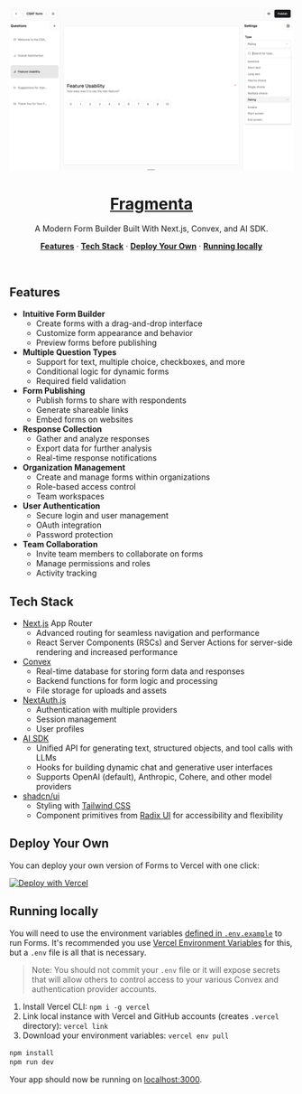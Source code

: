 <a href="#">
  <img alt="A Modern Form Builder Built With Next.js." src="./public/preview/fragmenta.png">
  <h1 align="center">Fragmenta</h1>
</a>

<p align="center">
  A Modern Form Builder Built With Next.js, Convex, and AI SDK.
</p>

<p align="center">
  <a href="#features"><strong>Features</strong></a> ·
  <a href="#tech-stack"><strong>Tech Stack</strong></a> ·
  <a href="#deploy-your-own"><strong>Deploy Your Own</strong></a> ·
  <a href="#running-locally"><strong>Running locally</strong></a>
</p>
<br/>

## Features

- **Intuitive Form Builder**
  - Create forms with a drag-and-drop interface
  - Customize form appearance and behavior
  - Preview forms before publishing
- **Multiple Question Types**
  - Support for text, multiple choice, checkboxes, and more
  - Conditional logic for dynamic forms
  - Required field validation
- **Form Publishing**
  - Publish forms to share with respondents
  - Generate shareable links
  - Embed forms on websites
- **Response Collection**
  - Gather and analyze responses
  - Export data for further analysis
  - Real-time response notifications
- **Organization Management**
  - Create and manage forms within organizations
  - Role-based access control
  - Team workspaces
- **User Authentication**
  - Secure login and user management
  - OAuth integration
  - Password protection
- **Team Collaboration**
  - Invite team members to collaborate on forms
  - Manage permissions and roles
  - Activity tracking

## Tech Stack

- [Next.js](https://nextjs.org) App Router
  - Advanced routing for seamless navigation and performance
  - React Server Components (RSCs) and Server Actions for server-side rendering and increased performance
- [Convex](https://www.convex.dev/)
  - Real-time database for storing form data and responses
  - Backend functions for form logic and processing
  - File storage for uploads and assets
- [NextAuth.js](https://next-auth.js.org)
  - Authentication with multiple providers
  - Session management
  - User profiles
- [AI SDK](https://sdk.vercel.ai/docs)
  - Unified API for generating text, structured objects, and tool calls with LLMs
  - Hooks for building dynamic chat and generative user interfaces
  - Supports OpenAI (default), Anthropic, Cohere, and other model providers
- [shadcn/ui](https://ui.shadcn.com)
  - Styling with [Tailwind CSS](https://tailwindcss.com)
  - Component primitives from [Radix UI](https://radix-ui.com) for accessibility and flexibility

## Deploy Your Own

You can deploy your own version of Forms to Vercel with one click:

[![Deploy with Vercel](https://vercel.com/button)](https://vercel.com/new/clone?repository-url=https%3A%2F%2Fgithub.com%2Fyourusername%2Fforms&env=CONVEX_DEPLOY_KEY,NEXTAUTH_SECRET,NEXTAUTH_URL&envDescription=Learn%20more%20about%20how%20to%20get%20the%20API%20Keys%20for%20the%20application&envLink=https%3A%2F%2Fgithub.com%2Fyourusername%2Fforms%2Fblob%2Fmain%2F.env.example&demo-title=Forms&demo-description=A%20modern%20form%20builder%20application%20built%20with%20Next.js%2C%20Convex%2C%20and%20Tailwind%20CSS.&demo-url=https%3A%2F%2Fforms-demo.vercel.app)

## Running locally

You will need to use the environment variables [defined in `.env.example`](.env.example) to run Forms. It's recommended you use [Vercel Environment Variables](https://vercel.com/docs/projects/environment-variables) for this, but a `.env` file is all that is necessary.

> Note: You should not commit your `.env` file or it will expose secrets that will allow others to control access to your various Convex and authentication provider accounts.

1. Install Vercel CLI: `npm i -g vercel`
2. Link local instance with Vercel and GitHub accounts (creates `.vercel` directory): `vercel link`
3. Download your environment variables: `vercel env pull`

```bash
npm install
npm run dev
```

Your app should now be running on [localhost:3000](http://localhost:3000/).
